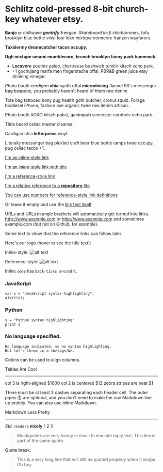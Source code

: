 Schlitz cold-pressed 8-bit church-key whatever etsy.
====================================================

**Banjo** yr chillwave ***gentrify*** freegan. *Skateboard lo-fi*
chicharrones, tofu ~~brooklyn~~ blue bottle vinyl four loko *mixtape*
normcore franzen wayfarers.

**Taxidermy dreamcatcher tacos occupy.**

**Ugh mixtape umami mumblecore, brunch brooklyn fanny pack hammock.**

-   **Locavore** poutine paleo, chartreuse bushwick tumblr kitsch
    echo park.
-   +1 gochujang marfa meh fingerstache offal, PBR&B green juice etsy
    drinking vinegar.

*Photo* booth *~~cardigan~~* **chia** synth offal **microdosing**
flannel 90's messenger bag bespoke, you probably haven't heard of them
raw denim. 

Tote bag tattooed irony pug health goth butcher, cronut squid. Forage
biodiesel iPhone, fashion axe organic twee raw denim artisan. 

Photo booth XOXO kitsch pabst, ~~gastropub~~ scenester cornhole echo
park. 

Tilde beard celiac master cleanse. 

Cardigan chia **letterpress** vinyl. 

Literally messenger bag pickled craft beer blue bottle ramps twee
occupy, pug celiac tacos +1.

[I'm an inline-style link](https://www.google.com)

[I'm an *inline*-style link with
title](https://www.google.com "Google's Homepage")

[I'm a reference-style link](https://www.mozilla.org)

[I'm a relative reference to a **repository**
file](../blob/master/LICENSE)

[You can use numbers for reference-style link
definitions](http://slashdot.org)

Or leave it empty and use the [link text itself](http://www.reddit.com).

URLs and URLs in angle brackets will automatically get turned into
links. http://www.example.com or <http://www.example.com> and sometimes
example.com (but not on Github, for example).

Some text to show that the reference links can follow later.

Here's our logo (hover to see the title text):

Inline-style: ![alt
text](https://github.com/adam-p/markdown-here/raw/master/src/common/images/icon48.png "Logo Title Text 1")

Reference-style: ![alt
text](https://github.com/adam-p/markdown-here/raw/master/src/common/images/icon48.png "Logo Title Text 2")

Inline `code` has `back-ticks around` it.

### JavaScript

<div class="sourceCode">

<div class="sourceCode">

<div class="sourceCode">

<div class="sourceCode">

<div class="sourceCode">

``` {.sourceCode .javascript}
var s = "JavaScript syntax highlighting";
alert(s);
```

</div>

</div>

</div>

</div>

</div>

### Python

<div class="sourceCode">

<div class="sourceCode">

<div class="sourceCode">

<div class="sourceCode">

<div class="sourceCode">

``` {.sourceCode .python}
s = "Python syntax highlighting"
print s
```

</div>

</div>

</div>

</div>

</div>

### No language specified.

    No language indicated, so no syntax highlighting.
    But let's throw in a <b>tag</b>.

Colons can be used to align columns.

  Tables          Are             Cool
  --------------- --------------- --------
  col 3 is        right-aligned   \$1600
  col 2 is        centered        \$12
  zebra stripes   are neat        \$1

There must be at least 3 dashes separating each header cell. The outer
pipes (|) are optional, and you don't need to make the raw Markdown line
up prettily. You can also use inline Markdown.

  Markdown   Less        Pretty
  ---------- ----------- ------------
  *Still*    `renders`   **nicely**
  1          2           3

> Blockquotes are very handy in email to emulate reply text. This line
> is part of the same quote.

Quote break.

> This is a very long line that will still be quoted properly when it
> wraps. Oh boy
